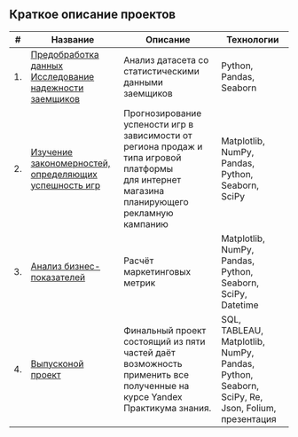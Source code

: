 ## Краткое описание проектов 

| #    | Название                            | Описание                                                     | Технологии                                                         |
| ---- | ------------------------------------------------------------ | ------------------------------------------------------------ | ------------------------------------------------------------ |
| 1.   | [Предобработка данных Исследование надежности заемщиков](https://github.com/dmitriitokarev/Yandex_Practicum/blob/main/Предобработка%20данных/предобработка%20данных%20Токарев.ipynb) | Анализ датасета со статистическими данными заемщиков  | Python, Pandas, Seaborn      |
| 2.   | [Изучение закономерностей, определяющих успешность игр](https://github.com/dmitriitokarev/Yandex_Practicum/blob/main/Изучение%20закономерностей%2C%20определяющих%20успешность%20игр/«Определение%20портрета%20пользователя%20игровых%20платформ».ipynb) | Прогнозирование успености игр в зависимости от региона продаж и типа игровой платформы<br/>для интернет магазина планирующего рекламную кампанию| Matplotlib, NumPy, Pandas, Python, Seaborn, SciPy |
| 3.   | [Анализ бизнес-показателей](https://github.com/dmitriitokarev/Yandex_Practicum/blob/main/Проведение%20анализа%20бизнес%20показателей/Анализ%20бизнес-показателей%20Токарев.ipynb) | Расчёт маркетинговых метрик             | Matplotlib, NumPy, Pandas, Python, Seaborn, SciPy, Datetime |
| 4.   | [Выпусконой проект](https://github.com/dmitriitokarev/Yandex_Practicum/tree/main/Выпускной%20проект) | Финальный проект состоящий из пяти частей даёт возможность применить все полученные на курсе Yandex Практикума знания.  | SQL, TABLEAU, Matplotlib, NumPy, Pandas, Python, Seaborn, SciPy, Re, Json, Folium, презентация  |
